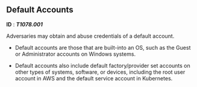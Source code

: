 ## **Default Accounts**

**ID** : ***T1078.001***

Adversaries may obtain and abuse credentials of a default account. 

- Default accounts are those that are built-into an OS, such as the Guest or Administrator accounts on Windows systems.

- Default accounts also include default factory/provider set accounts on other types of systems, software, or devices, including the root user account in AWS and the default service account in Kubernetes. 
